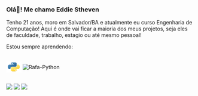 ### Olá👋! Me chamo Eddie Stheven

  Tenho 21 anos, moro em Salvador/BA e atualmente eu curso Engenharia de Computação! Aqui é onde vai ficar a maioria dos meus projetos, seja eles de faculdade, trabalho, estagio ou até mesmo pessoal! 
  
Estou sempre aprendendo: <div style="display: inline_block"><br>
  <img align="center" alt="Rafa-Python" height="30" width="40" src="https://raw.githubusercontent.com/devicons/devicon/master/icons/python/python-original.svg"> <img align="center" alt="Rafa-Python" height="30" width="40" 
 src="https://cdn.jsdelivr.net/gh/devicons/devicon/icons/java/java-original.svg" />
               
</div>

##

<div> 
  <a href="https://instagram.com/oedydali" target="_blank"><img src="https://img.shields.io/badge/-Instagram-%23E4405F?style=for-the-badge&logo=instagram&logoColor=white" target="_blank"></a> 
  <a href = "mailto: eddiestheven@gmail.com"><img src="https://img.shields.io/badge/-Gmail-%23333?style=for-the-badge&logo=gmail&logoColor=white" target="_blank"></a>
  <a href="https://www.linkedin.com/in/eddiestheven" target="_blank"><img src="https://img.shields.io/badge/-LinkedIn-%230077B5?style=for-the-badge&logo=linkedin&logoColor=white" target="_blank"></a> 
</div>




